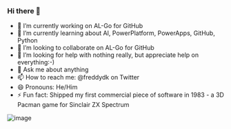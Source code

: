 ### Hi there 👋

- 🔭 I’m currently working on AL-Go for GitHub
- 🌱 I’m currently learning about AI, PowerPlatform, PowerApps, GitHub, Python
- 👯 I’m looking to collaborate on AL-Go for GitHub
- 🤔 I’m looking for help with nothing really, but appreciate help on everything:-)
- 💬 Ask me about anything
- 📫 How to reach me: @freddydk on Twitter 
- 😄 Pronouns: He/Him
- ⚡ Fun fact: Shipped my first commercial piece of software in 1983 - a 3D Pacman game for Sinclair ZX Spectrum

![image](https://user-images.githubusercontent.com/10775043/234829726-d1611366-94c1-41f4-a15b-17ee43a56dc5.png)
